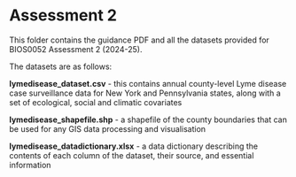 # Assessment 2

This folder contains the guidance PDF and all the datasets provided for BIOS0052 Assessment 2 (2024-25).

The datasets are as follows: 

**lymedisease_dataset.csv** - this contains annual county-level Lyme disease case surveillance data for New York and Pennsylvania states, along with a set of ecological, social and climatic covariates

**lymedisease_shapefile.shp** - a shapefile of the county boundaries that can be used for any GIS data processing and visualisation

**lymedisease_datadictionary.xlsx** - a data dictionary describing the contents of each column of the dataset, their source, and essential information
